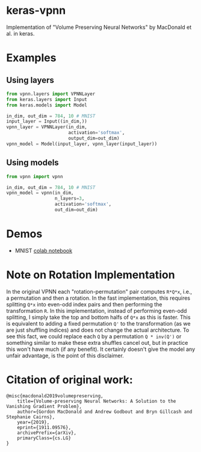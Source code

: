 # keras-vpnn
Implementation of "Volume Preserving Neural Networks" by MacDonald et al. in keras.

# Examples
## Using layers
```python
from vpnn.layers import VPNNLayer
from keras.layers import Input
from keras.models import Model

in_dim, out_dim = 784, 10 # MNIST
input_layer = Input((in_dim,))
vpnn_layer = VPNNLayer(in_dim,
                       activation='softmax',
                       output_dim=out_dim)
vpnn_model = Model(input_layer, vpnn_layer(input_layer))
```

## Using models
```python
from vpnn import vpnn

in_dim, out_dim = 784, 10 # MNIST
vpnn_model = vpnn(in_dim,
                  n_layers=3,
                  activation='softmax',
                  out_dim=out_dim)
```

# Demos
* MNIST [colab notebook](https://colab.research.google.com/drive/1SDfFRQKZh2us9VQekcQZK0j_gjO-zc9y?usp=sharing)

# Note on Rotation Implementation
In the original VPNN each "rotation-permutation" pair computes `R*Q*x`, i.e., a permutation and then a rotation.
In the fast implementation, this requires splitting `Q*x` into even-odd index pairs and then performing the transformation `R`.
In this implementation, instead of performing even-odd splitting, I simply take the top and bottom halfs of `Q*x` as this is faster.
This is equivalent to adding a fixed permutation `Q'` to the transformation (as we are just shuffling indices) and does not change the actual architecture.
To see this fact, we could replace each `Q` by a permutation `Q * inv(Q')` or something similar to make these extra shuffles cancel out, but in practice this won't have much (if any benefit). It certainly
doesn't give the model any unfair advantage, is the point of this disclaimer.

# Citation of original work:
```
@misc{macdonald2019volumepreserving,
    title={Volume-preserving Neural Networks: A Solution to the Vanishing Gradient Problem},
    author={Gordon MacDonald and Andrew Godbout and Bryn Gillcash and Stephanie Cairns},
    year={2019},
    eprint={1911.09576},
    archivePrefix={arXiv},
    primaryClass={cs.LG}
}
```
